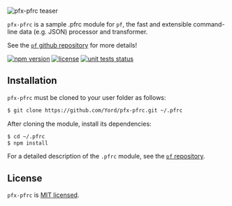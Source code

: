 ![pfx-pfrc teaser][teaser]

`pfx-pfrc` is a sample .pfrc module for `pf`, the fast and extensible command-line data (e.g. JSON) processor and transformer.

See the [`pf` github repository][pf] for more details!

[![npm version][npm-shield]][npm-package]
[![license][license-shield]][license]
[![unit tests status][unit-tests-shield]][actions]

## Installation

`pfx-pfrc` must be cloned to your user folder as follows:

```bash
$ git clone https://github.com/Yord/pfx-pfrc.git ~/.pfrc
```

After cloning the module, install its dependencies:

```bash
$ cd ~/.pfrc
$ npm install
```

For a detailed description of the `.pfrc` module, see the [`pf` repository][pf].

## License

`pfx-pfrc` is [MIT licensed][license].

[npm-package]: https://www.npmjs.com/package/@pfx/pfrc
[license]: https://github.com/Yord/pfx-pfrc/blob/master/LICENSE
[teaser]: ./teaser.gif
[pf]: https://github.com/Yord/pf
[actions]: https://github.com/Yord/pfx-pfrc/actions
[npm-shield]: https://img.shields.io/npm/v/@pfx/pfrc.svg?color=orange
[license-shield]: https://img.shields.io/badge/license-MIT-blue.svg?color=green
[unit-tests-shield]: https://github.com/Yord/pfx-pfrc/workflows/unit%20tests/badge.svg?branch=master